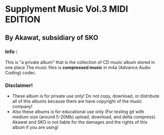 # Supplyment Music Vol.3 MIDI EDITION
## By Akawat, subsidiary of SKO

### Info :
This is "a private album" that is the collection of CD music album stored in one place
The music files is **compressed music** in m4a (Advance Audio Coding) codec.

### Disclaimer!
* These album is for private use only! Do not copy, download, or distribute all of this albums because there are have copyright of the music company!
* Also these albums is for educational use only (For testing git with medium size (around 5-20Mb) upload, download, and delta compress). Akawat and SKO is not liable for the damages and the rights of this album if you are using!